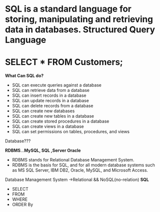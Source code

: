  # SQL is a standard language for storing, manipulating and retrieving data in databases.  Structured Query Language

# SELECT * FROM Customers;

**What Can SQL do?**
* SQL can execute queries against a database
* SQL can retrieve data from a database
* SQL can insert records in a database
* SQL can update records in a database
* SQL can delete records from a database
* SQL can create new databases
* SQL can create new tables in a database
* SQL can create stored procedures in a database
* SQL can create views in a database
* SQL can set permissions on tables, procedures, and views

Database???

**RDBMS**...**MySQL, SQL ,Server Oracle**
* RDBMS stands for Relational Database Management System.
* RDBMS is the basis for SQL, and for all modern database systems such as MS SQL Server, IBM DB2, Oracle, MySQL, and Microsoft Access.

Database Management System
->Relational && NoSQL(no-relation)
**SQL**
* SELECT
* FROM
* WHERE
* ORDER By